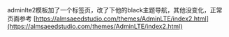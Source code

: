 adminlte2模板加了一个标签页，改了下他的black主题导航，其他没变化，正常页面参考 [https://almsaeedstudio.com/themes/AdminLTE/index2.html](https://almsaeedstudio.com/themes/AdminLTE/index2.html)

